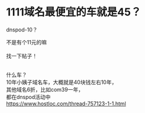 # 1111域名最便宜的车就是45？


dnspod-10？

不是有个11元的嘛<br />
<br />
找一下帖子！<br />
<br />
<img src="static/image/smiley/default/lol.gif" smilieid="12" border="0" alt="" /><img src="static/image/smiley/default/lol.gif" smilieid="12" border="0" alt="" /><img src="static/image/smiley/default/lol.gif" smilieid="12" border="0" alt="" />

什么车？<br />
10年小姨子域名车，大概就是40块钱左右10年，<br />
其他域名6折，比如com39一年，<br />
都在dnspod活动中<br />
https://www.hostloc.com/thread-757123-1-1.html<br />

